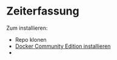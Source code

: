 # Zeiterfassung

Zum installieren:

* Repo klonen 
* [Docker Community Edition installieren](https://store.docker.com/editions/community/docker-ce-desktop-windows)
* 
